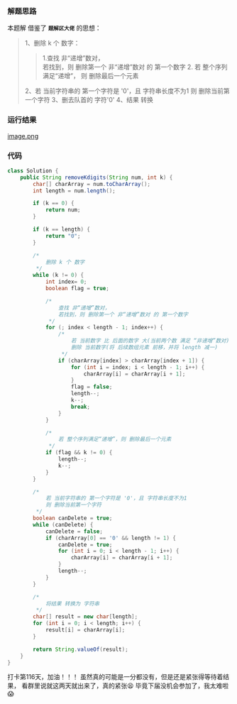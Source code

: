 ### 解题思路
本题解 借鉴了 **`题解区大佬`** 的思想：
> 1、删除 k 个 数字：
>>1.查找 非“递增”数对，   
>>若找到，则 删除第一个 非“递增”数对 的 第一个数字 
>> 2. 若 整个序列满足“递增”，
>> 则 删除最后一个元素
> 
> 2、若 当前字符串的 第一个字符是 '0'，且 字符串长度不为1
> 则 删除当前第一个字符
> 3、删去队首的 字符'0'
> 4、结果 转换

### 运行结果
 [image.png](https://pic.leetcode-cn.com/1605413711-YgddmO-image.png)

### 代码

```java
class Solution {
    public String removeKdigits(String num, int k) {
        char[] charArray = num.toCharArray();
        int length = num.length();

        if (k == 0) {
            return num;
        }

        if (k == length) {
            return "0";
        }

        /*
            删除 k 个 数字
         */
        while (k != 0) {
            int index= 0;
            boolean flag = true;

            /*
                查找 非“递增”数对，
                若找到，则 删除第一个 非“递增”数对 的 第一个数字
             */
            for (; index < length - 1; index++) {
                /*
                    若 当前数字 比 后面的数字 大(当前两个数 满足 “非递增”数对)
                    删除 当前数字(将 后续数组元素 前移，并将 length 减一)
                 */
                if (charArray[index] > charArray[index + 1]) {
                    for (int i = index; i < length - 1; i++) {
                        charArray[i] = charArray[i + 1];
                    }
                    flag = false;
                    length--;
                    k--;
                    break;
                }
            }

            /*
                若 整个序列满足“递增”，则 删除最后一个元素
             */
            if (flag && k != 0) {
                length--;
                k--;
            }
        }

        /*
            若 当前字符串的 第一个字符是 '0'，且 字符串长度不为1
            则 删除当前第一个字符
         */
        boolean canDelete = true;
        while (canDelete) {
            canDelete = false;
            if (charArray[0] == '0' && length != 1) {
                canDelete = true;
                for (int i = 0; i < length - 1; i++) {
                    charArray[i] = charArray[i + 1];
                }
                length--;
            }
        }

        /*
            将结果 转换为 字符串
         */
        char[] result = new char[length];
        for (int i = 0; i < length; i++) {
            result[i] = charArray[i];
        }

        return String.valueOf(result);
    }
}
```
打卡第116天，加油！！！
虽然真的可能是一分都没有，但是还是紧张得等待着结果，
看群里说就这两天就出来了，真的紧张😫
毕竟下届没机会参加了，我太难啦😱